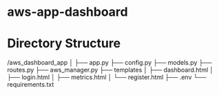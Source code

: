 # aws-app-dashboard

# Directory Structure
/aws_dashboard_app
│
├── app.py
├── config.py
├── models.py
├── routes.py
├── aws_manager.py
├── templates
│   ├── dashboard.html
│   ├── login.html
│   ├── metrics.html
│   └── register.html
├── .env
└── requirements.txt